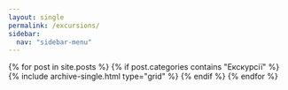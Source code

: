 ```yaml
---
layout: single
permalink: /excursions/
sidebar:
  nav: "sidebar-menu"
---
```


<div class="grid__wrapper">
  {% for post in site.posts %}
    {% if post.categories contains "Екскурсії" %}
      {% include archive-single.html type="grid" %}
    {% endif %}
  {% endfor %}
</div>
